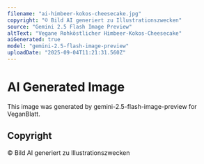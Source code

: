 ```yaml
---
filename: "ai-himbeer-kokos-cheesecake.jpg"
copyright: "© Bild AI generiert zu Illustrationszwecken"
source: "Gemini 2.5 Flash Image Preview"
altText: "Vegane Rohköstlicher Himbeer-Kokos-Cheesecake"
aiGenerated: true
model: "gemini-2.5-flash-image-preview"
uploadDate: "2025-09-04T11:21:31.560Z"
---
```


# AI Generated Image

This image was generated by gemini-2.5-flash-image-preview for VeganBlatt.

## Copyright
© Bild AI generiert zu Illustrationszwecken
